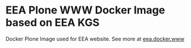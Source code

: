# EEA Plone WWW Docker Image based on EEA KGS 

Docker Plone Image used for EEA website. See more at [eea.docker.www](https://github.com/eea/eea.docker.www)
